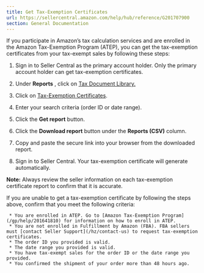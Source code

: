```yaml
---
title: Get Tax-Exemption Certificates
url: https://sellercentral.amazon.com/help/hub/reference/G201707900
section: General Documentation
---
```


If you participate in Amazon’s tax calculation services and are enrolled in
the Amazon Tax-Exemption Program (ATEP), you can get the tax-exemption
certificates from your tax-exempt sales by following these steps:

  1. Sign in to Seller Central as the primary account holder. Only the primary account holder can get tax-exemption certificates.

  2. Under **Reports** , click on [Tax Document Library.](/gp/tax/tax-library.html)

  3. Click on [Tax-Exemption Certificates](/tax/exemptions).

  4. Enter your search criteria (order ID or date range).

  5. Click the **Get report** button.

  6. Click the **Download report** button under the **Reports (CSV)** column. 

  7. Copy and paste the secure link into your browser from the downloaded report.

  8. Sign in to Seller Central. Your tax-exemption certificate will generate automatically.

**Note:** Always review the seller information on each tax-exemption
certificate report to confirm that it is accurate.

If you are unable to get a tax-exemption certificate by following the steps
above, confirm that you meet the following criteria:

     * You are enrolled in ATEP. Go to [Amazon Tax-Exemption Program](/gp/help/201641810) for information on how to enroll in ATEP.
     * You are not enrolled in Fulfillment by Amazon (FBA). FBA sellers must [contact Seller Support](/hz/contact-us) to request tax-exemption certificates.
     * The order ID you provided is valid.
     * The date range you provided is valid.
     * You have tax-exempt sales for the order ID or the date range you provided.
     * You confirmed the shipment of your order more than 48 hours ago.

